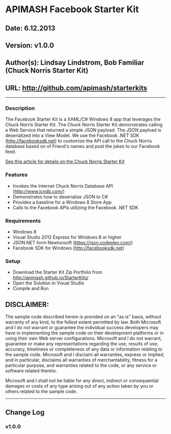 # APIMASH Facebook Starter Kit
## Date: 6.12.2013
## Version: v1.0.0
## Author(s): Lindsay Lindstrom, Bob Familiar (Chuck Norris Starter Kit)
## URL: http://github.com/apimash/starterkits

----------
### Description
The Facebook Starter Kit is a XAML/C# Windows 8 app that leverages the Chuck Norris Starter Kit.  The Chuck Norris Starter Kit
demonstrates calling a Web Service that returned a simple JSON payload. The JSON payload is deserialized into a View Model.
We use the Facebook .NET SDK (http://facebooksdk.net) to customize the API call to the Chuck Norris database based on of Friend's
names and post the jokes to our Facebook feed.

[See this article for details on the Chuck Norris Starter Kit][1]


### Features
 - Invokes the Internet Chuck Norris Database API (http://www.icndb.com/)
 - Demonstrates how to deserialize JSON to C#
 - Provides a baseline for a Windows 8 Store App
 - Calls to the Facebook APIs utilizing the Facebook .NET SDK

### Requirements

 - Windows 8
 - Visual Studio 2012 Express for Windows 8 or higher
 - JSON.NET form Newtonsoft (https://json.codeplex.com/)
 - Facebook SDK for Windows (http://facebooksdk.net)

### Setup

 - Download the Starter Kit Zip Portfolio from http://apimash.github.io/StarterKits/
 - Open the Solution in Visual Studio
 - Compile and Run

## DISCLAIMER: 

The sample code described herein is provided on an "as is" basis, without warranty of any kind, to the fullest extent permitted by law. Both Microsoft and I do not warrant or guarantee the individual success developers may have in implementing the sample code on their development platforms or in using their own Web server configurations. 
Microsoft and I do not warrant, guarantee or make any representations regarding the use, results of use, accuracy, timeliness or completeness of any data or information relating to the sample code. Microsoft and I disclaim all warranties, express or implied, and in particular, disclaims all warranties of merchantability, fitness for a particular purpose, and warranties related to the code, or any service or software related thereto. 

Microsoft and I shall not be liable for any direct, indirect or consequential damages or costs of any type arising out of any action taken by you or others related to the sample code.

----------

## Change Log
### v1.0.0


  [1]: http://theundocumentedapi.com/index.php/apimash-chuck-norris-starter-kit/